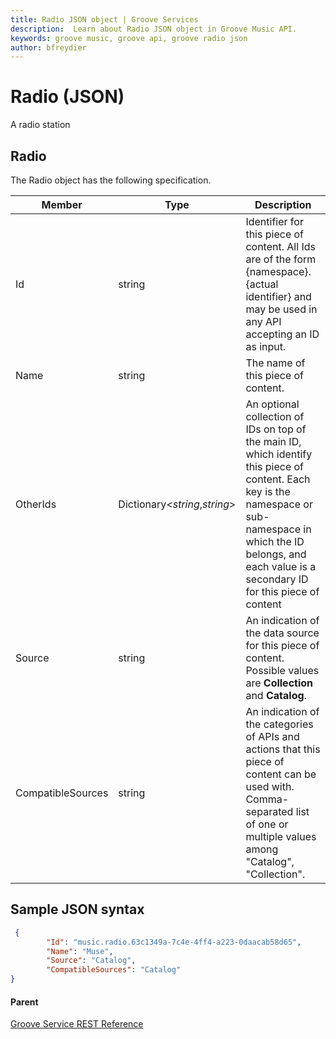 ```yaml
---
title: Radio JSON object | Groove Services
description:  Learn about Radio JSON object in Groove Music API.
keywords: groove music, groove api, groove radio json
author: bfreydier
---
```


# Radio (JSON)
A radio station

## Radio
The Radio object has the following specification.

| **Member**           | **Type**                                                                                                              | **Description**                                                                                                                                                                                                                                                                                                                                                             |
|----------------------|-----------------------------------------------------------------------------------------------------------------------|-----------------------------------------------------------------------------------------------------------------------------------------------------------------------------------------------------------------------------------------------------------------------------------------------------------------------------------------------------------------------------|
| Id                   | string                                                                                                                | Identifier for this piece of content. All Ids are of the form {namespace}.{actual identifier} and may be used in any API accepting an ID as input.                                                                                                                                                                                                                          |
| Name                 | string                                                                                                                | The name of this piece of content.                                                                                                                                                                                                                                                                                                                                          |
| OtherIds             | Dictionary&lt;*string*,*string*&gt;                                                                                   | An optional collection of IDs on top of the main ID, which identify this piece of content. Each key is the namespace or sub-namespace in which the ID belongs, and each value is a secondary ID for this piece of content                                                                                                                                                   |
| Source               | string                                                                                                                | An indication of the data source for this piece of content. Possible values are **Collection** and **Catalog**.                                                                                                                                                                                                                                                             |
| CompatibleSources    | string                                                                                                                | An indication of the categories of APIs and actions that this piece of content can be used with. Comma-separated list of one or multiple values among "Catalog", "Collection".                                |

## Sample JSON syntax
```json
 {
        "Id": "music.radio.63c1349a-7c4e-4ff4-a223-0daacab58d65",
        "Name": "Muse",
        "Source": "Catalog",
        "CompatibleSources": "Catalog"
}
```

#### Parent
[Groove Service REST Reference](overview.md)

